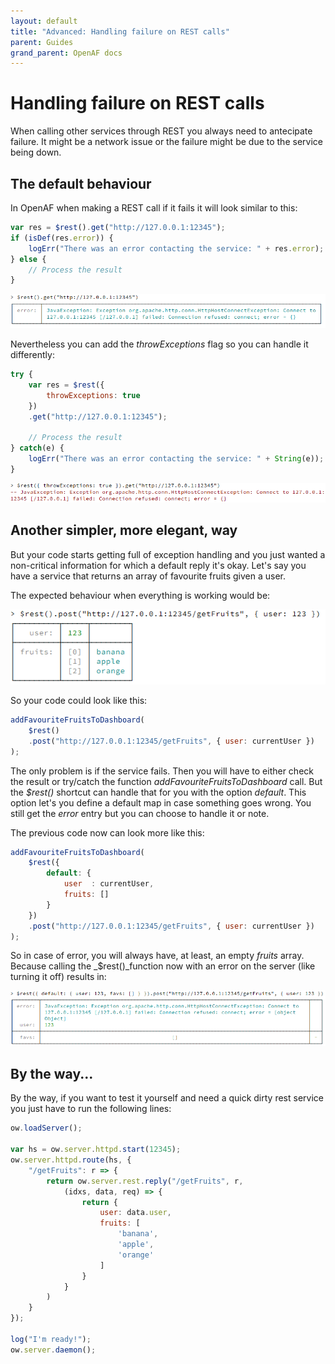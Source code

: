 ```yaml
---
layout: default
title: "Advanced: Handling failure on REST calls"
parent: Guides
grand_parent: OpenAF docs
---
```


# Handling failure on REST calls

When calling other services through REST you always need to antecipate failure. It might be a network issue or the failure might be due to the service being down.

## The default behaviour

In OpenAF when making a REST call if it fails it will look similar to this:

````javascript
var res = $rest().get("http://127.0.0.1:12345");
if (isDef(res.error)) {
    logErr("There was an error contacting the service: " + res.error);
} else {
    // Process the result
}
````

![Showing $rest() function returning error](handling-failure-on-rest-calls-1.png)

Nevertheless you can add the _throwExceptions_ flag so you can handle it differently:

````javascript
try {
    var res = $rest({ 
        throwExceptions: true
    })
    .get("http://127.0.0.1:12345");

    // Process the result
} catch(e) {
    logErr("There was an error contacting the service: " + String(e));
}
````

![Showing $rest() function with throwExceptions flag set to true](handling-failure-on-rest-calls-2.png)

## Another simpler, more elegant, way

But your code starts getting full of exception handling and you just wanted a non-critical information for which a default reply it's okay. Let's say you have a service that returns an array of favourite fruits given a user.

The expected behaviour when everything is working would be:

![Showing $rest() function calling a service a returning a user and a fruits array](handling-failure-on-rest-calls-3.png)

So your code could look like this:

````javascript
addFavouriteFruitsToDashboard(
    $rest()
    .post("http://127.0.0.1:12345/getFruits", { user: currentUser })
);
````

The only problem is if the service fails. Then you will have to either check the result or try/catch the function _addFavouriteFruitsToDashboard_ call. But the _$rest()_ shortcut can handle that for you with the option _default_. This option let's you define a default map in case something goes wrong. You still get the _error_ entry but you can choose to handle it or note. 

The previous code now can look more like this:

````javascript
addFavouriteFruitsToDashboard(
    $rest({
        default: { 
            user  : currentUser, 
            fruits: []
        }
    })
    .post("http://127.0.0.1:12345/getFruits", { user: currentUser })
);
````

So in case of error, you will always have, at least, an empty _fruits_ array. Because calling the _$rest()_function now with an error on the server (like turning it off) results in:

![Showing $rest() function calling a service a returning a user, an empty fruits array and a error](handling-failure-on-rest-calls-4.png)

## By the way&#46;&#46;&#46;

By the way, if you want to test it yourself and need a quick dirty rest service you just have to run the following lines:

````javascript
ow.loadServer();

var hs = ow.server.httpd.start(12345);
ow.server.httpd.route(hs, { 
    "/getFruits": r => {
        return ow.server.rest.reply("/getFruits", r, 
            (idxs, data, req) => { 
                return { 
                    user: data.user, 
                    fruits: [ 
                        'banana', 
                        'apple', 
                        'orange' 
                    ] 
                } 
            }
        )
    }
});

log("I'm ready!");
ow.server.daemon();
````
